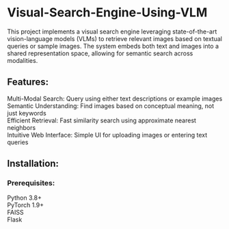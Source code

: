 # Visual-Search-Engine-Using-VLM
This project implements a visual search engine leveraging state-of-the-art vision-language models (VLMs) to retrieve relevant images based on textual queries or sample images. The system embeds both text and images into a shared representation space, allowing for semantic search across modalities.


## Features:  
Multi-Modal Search: Query using either text descriptions or example images  
Semantic Understanding: Find images based on conceptual meaning, not just keywords  
Efficient Retrieval: Fast similarity search using approximate nearest neighbors  
Intuitive Web Interface: Simple UI for uploading images or entering text queries  

## Installation:  

### Prerequisites:  
Python 3.8+  
PyTorch 1.9+  
FAISS  
Flask  
